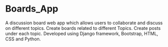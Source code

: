 # **Boards_App**
A discussion board web app which allows users to collaborate and discuss on different topics. Create boards related to different Topics. Create posts under each topic.
Developed using Django framework, Bootstrap, HTML, CSS and Python.
